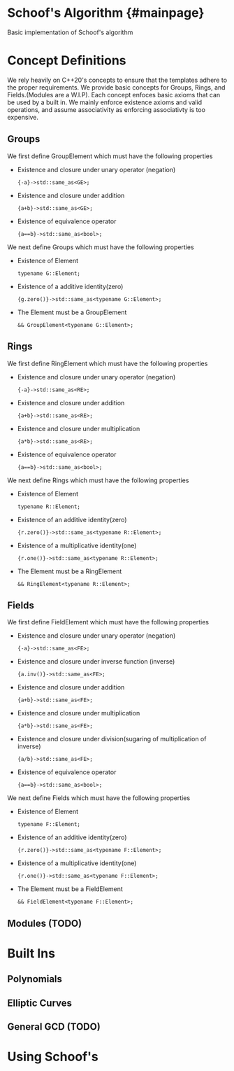 Schoof's Algorithm                         {#mainpage}
============
Basic implementation of Schoof's algorithm

Concept Definitions
===================
We rely heavily on C++20's concepts to ensure that the templates adhere to the proper requirements. We provide basic concepts for Groups, Rings, and Fields.(Modules are a W.I.P). Each concept enfoces basic axioms that can be used by a built in. We mainly enforce existence axioms and valid operations, and assume associativity as enforcing associativty is too expensive.

Groups
------
We first define GroupElement which must have the following properties 
-   Existence and closure under unary operator (negation)

        {-a}->std::same_as<GE>;

-   Existence and closure under addition

        {a+b}->std::same_as<GE>;

-   Existence of equivalence operator

        {a==b}->std::same_as<bool>;

We next define Groups which must have the following properties
-   Existence of Element

        typename G::Element;

-   Existence of a additive identity(zero)

        {g.zero()}->std::same_as<typename G::Element>;

-   The Element must be a GroupElement

        && GroupElement<typename G::Element>;

Rings
-----
We first define RingElement which must have the following properties
-   Existence and closure under unary operator (negation)

        {-a}->std::same_as<RE>;

-   Existence and closure under addition

        {a+b}->std::same_as<RE>;

-   Existence and closure under multiplication

        {a*b}->std::same_as<RE>;

-   Existence of equivalence operator

        {a==b}->std::same_as<bool>;

We next define Rings which must have the following properties
-   Existence of Element

        typename R::Element;

-   Existence of an additive identity(zero)

        {r.zero()}->std::same_as<typename R::Element>;

-   Existence of a multiplicative identity(one)

        {r.one()}->std::same_as<typename R::Element>;

-   The Element must be a RingElement

        && RingElement<typename R::Element>;

Fields
------
We first define FieldElement which must have the following properties
-   Existence and closure under unary operator (negation)

        {-a}->std::same_as<FE>;

-   Existence and closure under inverse function (inverse)

        {a.inv()}->std::same_as<FE>;

-   Existence and closure under addition

        {a+b}->std::same_as<FE>;

-   Existence and closure under multiplication

        {a*b}->std::same_as<FE>;

-   Existence and closure under division(sugaring of multiplication of inverse)

        {a/b}->std::same_as<FE>;

-   Existence of equivalence operator

        {a==b}->std::same_as<bool>;

We next define Fields which must have the following properties
-   Existence of Element

        typename F::Element;

-   Existence of an additive identity(zero)

        {r.zero()}->std::same_as<typename F::Element>;

-   Existence of a multiplicative identity(one)

        {r.one()}->std::same_as<typename F::Element>;

-   The Element must be a FieldElement

        && FieldElement<typename F::Element>;

Modules (TODO)
---------------

Built Ins
=========

Polynomials
-----------

Elliptic Curves
---------------

General GCD (TODO)
------------------

Using Schoof's
==============

